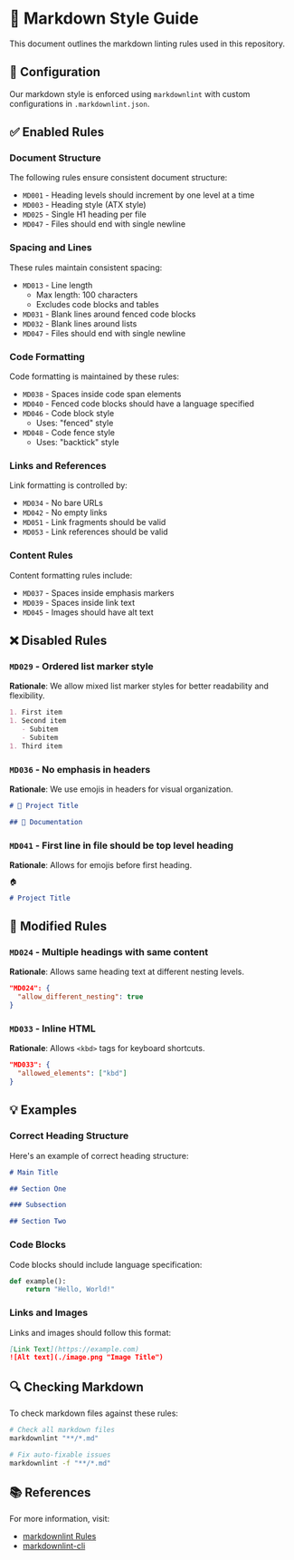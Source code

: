 # 📝 Markdown Style Guide

This document outlines the markdown linting rules used in this repository.

## 🔧 Configuration

Our markdown style is enforced using `markdownlint` with custom configurations in `.markdownlint.json`.

## ✅ Enabled Rules

### Document Structure

The following rules ensure consistent document structure:

- `MD001` - Heading levels should increment by one level at a time
- `MD003` - Heading style (ATX style)
- `MD025` - Single H1 heading per file
- `MD047` - Files should end with single newline

### Spacing and Lines

These rules maintain consistent spacing:

- `MD013` - Line length
  - Max length: 100 characters
  - Excludes code blocks and tables
- `MD031` - Blank lines around fenced code blocks
- `MD032` - Blank lines around lists
- `MD047` - Files should end with single newline

### Code Formatting

Code formatting is maintained by these rules:

- `MD038` - Spaces inside code span elements
- `MD040` - Fenced code blocks should have a language specified
- `MD046` - Code block style
  - Uses: "fenced" style
- `MD048` - Code fence style
  - Uses: "backtick" style

### Links and References

Link formatting is controlled by:

- `MD034` - No bare URLs
- `MD042` - No empty links
- `MD051` - Link fragments should be valid
- `MD053` - Link references should be valid

### Content Rules

Content formatting rules include:

- `MD037` - Spaces inside emphasis markers
- `MD039` - Spaces inside link text
- `MD045` - Images should have alt text

## ❌ Disabled Rules

### `MD029` - Ordered list marker style

**Rationale**: We allow mixed list marker styles for better readability and flexibility.

```markdown
1. First item
1. Second item
   - Subitem
   - Subitem
1. Third item
```

### `MD036` - No emphasis in headers

**Rationale**: We use emojis in headers for visual organization.

```markdown
# 🚀 Project Title

## 📝 Documentation
```

### `MD041` - First line in file should be top level heading

**Rationale**: Allows for emojis before first heading.

```markdown
🏠

# Project Title
```

## 🔄 Modified Rules

### `MD024` - Multiple headings with same content

**Rationale**: Allows same heading text at different nesting levels.

```json
"MD024": {
  "allow_different_nesting": true
}
```

### `MD033` - Inline HTML

**Rationale**: Allows `<kbd>` tags for keyboard shortcuts.

```json
"MD033": {
  "allowed_elements": ["kbd"]
}
```

## 💡 Examples

### Correct Heading Structure

Here's an example of correct heading structure:

```markdown
# Main Title

## Section One

### Subsection

## Section Two
```

### Code Blocks

Code blocks should include language specification:

```python
def example():
    return "Hello, World!"
```

### Links and Images

Links and images should follow this format:

```markdown
[Link Text](https://example.com)
![Alt text](./image.png "Image Title")
```

## 🔍 Checking Markdown

To check markdown files against these rules:

```bash
# Check all markdown files
markdownlint "**/*.md"

# Fix auto-fixable issues
markdownlint -f "**/*.md"
```

## 📚 References

For more information, visit:

- [markdownlint Rules](https://github.com/DavidAnson/markdownlint/blob/main/doc/Rules.md)
- [markdownlint-cli](https://github.com/igorshubovych/markdownlint-cli)
